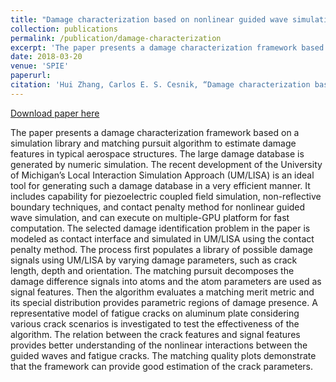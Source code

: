 ```yaml
---
title: "Damage characterization based on nonlinear guided wave simulation and chirplet matching pursuit algorithm"
collection: publications
permalink: /publication/damage-characterization
excerpt: 'The paper presents a damage characterization framework based on a simulation library and matching pursuit algorithm to estimate damage features in typical aerospace structures.'
date: 2018-03-20
venue: 'SPIE'
paperurl: 
citation: 'Hui Zhang, Carlos E. S. Cesnik, “Damage characterization based on nonlinear guided wave simulation and chirplet matching pursuit algorithm”. <i>Proc. SPIE 9805, Health Monitoring of Structural and Biological Systems</i> (2018).'
---
```


[Download paper here](/files/papers/Zhang_Cesnik_2018_SPIE_Characterization.pdf)

The paper presents a damage characterization framework based on a simulation library and matching pursuit algorithm to estimate damage features in typical aerospace structures. The large damage database is generated by numeric simulation. The recent development of the University of Michigan’s Local Interaction Simulation Approach (UM/LISA) is an ideal tool for generating such a damage database in a very efficient manner. It includes capability for piezoelectric coupled field simulation, non-reflective boundary techniques, and contact penalty method for nonlinear guided wave simulation, and can execute on multiple-GPU platform for fast computation. The selected damage identification problem in the paper is modeled as contact interface and simulated in UM/LISA using the contact penalty method. The process first populates a library of possible damage signals using UM/LISA by varying damage parameters, such as crack length, depth and orientation. The matching pursuit decomposes the damage difference signals into atoms and the atom parameters are used as signal features. Then the algorithm evaluates a matching merit metric and its special distribution provides parametric regions of damage presence. A representative model of fatigue cracks on aluminum plate considering various crack scenarios is investigated to test the effectiveness of the algorithm. The relation between the crack features and signal features provides better understanding of the nonlinear interactions between the guided waves and fatigue cracks. The matching quality plots demonstrate that the framework can provide good estimation of the crack parameters.
